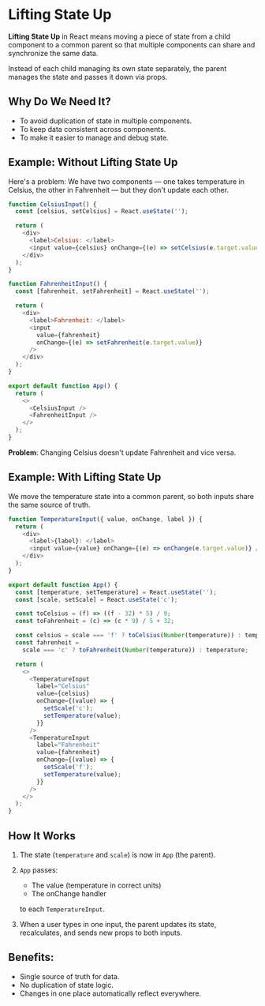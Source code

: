 # Lifting State Up

**Lifting State Up** in React means moving a piece of state from a child component to a common parent so that multiple components can share and synchronize the same data.

Instead of each child managing its own state separately, the parent manages the state and passes it down via props.

## Why Do We Need It?

- To avoid duplication of state in multiple components.
- To keep data consistent across components.
- To make it easier to manage and debug state.

## Example: Without Lifting State Up

Here's a problem: We have two components — one takes temperature in Celsius, the other in Fahrenheit — but they don't update each other.

```javascript
function CelsiusInput() {
  const [celsius, setCelsius] = React.useState('');

  return (
    <div>
      <label>Celsius: </label>
      <input value={celsius} onChange={(e) => setCelsius(e.target.value)} />
    </div>
  );
}

function FahrenheitInput() {
  const [fahrenheit, setFahrenheit] = React.useState('');

  return (
    <div>
      <label>Fahrenheit: </label>
      <input
        value={fahrenheit}
        onChange={(e) => setFahrenheit(e.target.value)}
      />
    </div>
  );
}

export default function App() {
  return (
    <>
      <CelsiusInput />
      <FahrenheitInput />
    </>
  );
}
```

**Problem**: Changing Celsius doesn't update Fahrenheit and vice versa.

## Example: With Lifting State Up

We move the temperature state into a common parent, so both inputs share the same source of truth.

```javascript
function TemperatureInput({ value, onChange, label }) {
  return (
    <div>
      <label>{label}: </label>
      <input value={value} onChange={(e) => onChange(e.target.value)} />
    </div>
  );
}

export default function App() {
  const [temperature, setTemperature] = React.useState('');
  const [scale, setScale] = React.useState('c');

  const toCelsius = (f) => ((f - 32) * 5) / 9;
  const toFahrenheit = (c) => (c * 9) / 5 + 32;

  const celsius = scale === 'f' ? toCelsius(Number(temperature)) : temperature;
  const fahrenheit =
    scale === 'c' ? toFahrenheit(Number(temperature)) : temperature;

  return (
    <>
      <TemperatureInput
        label="Celsius"
        value={celsius}
        onChange={(value) => {
          setScale('c');
          setTemperature(value);
        }}
      />
      <TemperatureInput
        label="Fahrenheit"
        value={fahrenheit}
        onChange={(value) => {
          setScale('f');
          setTemperature(value);
        }}
      />
    </>
  );
}
```

## How It Works

1. The state (`temperature` and `scale`) is now in `App` (the parent).
2. `App` passes:

   - The value (temperature in correct units)
   - The onChange handler

   to each `TemperatureInput`.

3. When a user types in one input, the parent updates its state, recalculates, and sends new props to both inputs.

## Benefits:

- Single source of truth for data.
- No duplication of state logic.
- Changes in one place automatically reflect everywhere.
